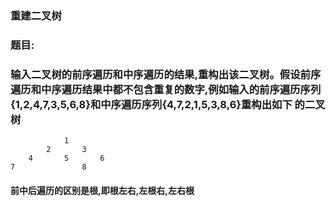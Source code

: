 ###  重建二叉树
### 题目:
### 输入二叉树的前序遍历和中序遍历的结果,重构出该二叉树。假设前序遍历和中序遍历结果中都不包含重复的数字,例如输入的前序遍历序列{1,2,4,7,3,5,6,8}和中序遍历序列{4,7,2,1,5,3,8,6}重构出如下 的二叉树

				1
			2		3
		4		5		6
	7				8
#### 前中后遍历的区别是根,即根左右,左根右,左右根
###
